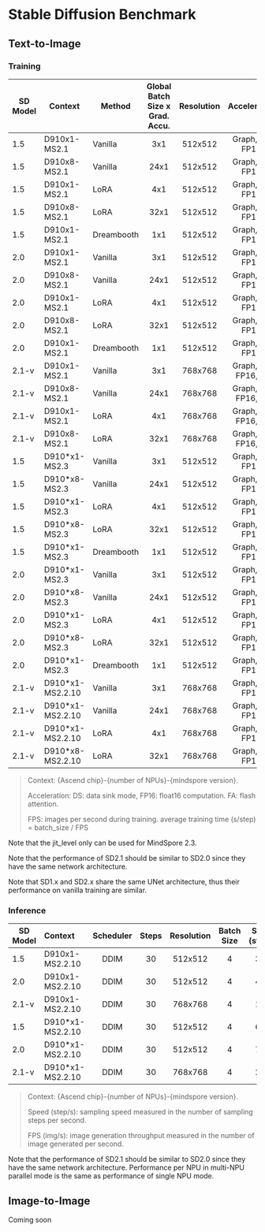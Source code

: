 # Stable Diffusion Benchmark

## Text-to-Image

### Training

| SD Model      |   Context      |  Method      | Global Batch Size x Grad. Accu. |   Resolution       |   Acceleration   | jit_level  |FPS (img/s)  |
|---------------|---------------|--------------|:-------------------:|:------------------:|:----------------:|:----------------:|----------:|
| 1.5           |    D910x1-MS2.1      |    Vanilla   |      3x1             |     512x512         | Graph, DS, FP16,  |     N/A |       5.98          |
| 1.5           |    D910x8-MS2.1      |    Vanilla   |      24x1             |     512x512         | Graph, DS, FP16,  |    N/A |     31.18          |
| 1.5           |    D910x1-MS2.1      |    LoRA      |      4x1             |     512x512         | Graph, DS, FP16,  |      N/A |   8.25          |
| 1.5           |    D910x8-MS2.1      |    LoRA      |      32x1             |     512x512         | Graph, DS, FP16,  |      N/A |  63.85          |
| 1.5           |    D910x1-MS2.1      |    Dreambooth      |      1x1             |     512x512         | Graph, DS, FP16,  |   N/A |   2.09            |
| 2.0           |    D910x1-MS2.1       |    Vanilla      |      3x1             |     512x512         | Graph, DS, FP16,  |     N/A |   6.19          |
| 2.0           |    D910x8-MS2.1       |    Vanilla      |      24x1             |     512x512         | Graph, DS, FP16,  |     N/A |   33.50          |
| 2.0           |    D910x1-MS2.1       |    LoRA      |      4x1             |     512x512         | Graph, DS, FP16,  |       N/A |   9.46       |
| 2.0           |    D910x8-MS2.1       |    LoRA      |      32x1             |     512x512         | Graph, DS, FP16,  |      N/A |    73.51       |
| 2.0           |    D910x1-MS2.1       |    Dreambooth      |      1x1             |     512x512         | Graph, DS, FP16,  |     N/A |  2.18            |
| 2.1-v           |    D910x1-MS2.1       |    Vanilla      |      3x1             |     768x768         | Graph, DS, FP16, FA  |      N/A |   3.16          |
| 2.1-v           |    D910x8-MS2.1       |    Vanilla      |      24x1             |     768x768         | Graph, DS, FP16, FA  |     N/A |    18.98          |
| 2.1-v           |    D910x1-MS2.1       |    LoRA      |      4x1                 |     768x768         | Graph, DS, FP16, FA  |      N/A |   3.39          |
| 2.1-v           |    D910x8-MS2.1       |    LoRA      |      32x1                 |     768x768         | Graph, DS, FP16, FA  |     N/A |    23.45          |
| 1.5           |    D910*x1-MS2.3      |    Vanilla   |      3x1             |     512x512         | Graph, DS, FP16,  |     O2 |   11.86          |
| 1.5           |    D910*x8-MS2.3      |    Vanilla   |      24x1             |     512x512         | Graph, DS, FP16,  |  O2 |  75.53          |
| 1.5           |    D910*x1-MS2.3      |    LoRA      |      4x1             |     512x512         | Graph, DS, FP16,  |   O2 |  15.27          |
| 1.5           |    D910*x8-MS2.3      |    LoRA      |      32x1             |     512x512         | Graph, DS, FP16,  |   O2 |  119.94          |
| 1.5           |    D910*x1-MS2.3      |    Dreambooth      |      1x1             |     512x512         | Graph, DS, FP16,  |  O2 |    3.86          |
| 2.0           |    D910*x1-MS2.3       |    Vanilla      |      3x1             |     512x512         | Graph, DS, FP16,  |     O2 |   12.75        |
| 2.0           |    D910*x8-MS2.3       |    Vanilla      |      24x1             |     512x512         | Graph, DS, FP16,  |   O2 |    79.67        |
| 2.0           |    D910*x1-MS2.3       |    LoRA      |      4x1             |     512x512         | Graph, DS, FP16,  |      O2 |     16.53     |
| 2.0           |    D910*x8-MS2.3       |    LoRA      |      32x1             |     512x512         | Graph, DS, FP16,  |     O2 |      129.70     |
| 2.0           |    D910*x1-MS2.3       |    Dreambooth      |      1x1             |     512x512         | Graph, DS, FP16,  |  O2 |   3.76         |
| 2.1-v           |    D910*x1-MS2.2.10       |    Vanilla      |      3x1             |     768x768         | Graph, DS, FP16,  |   N/A |   5.80        |
| 2.1-v           |    D910*x1-MS2.2.10       |    Vanilla      |      24x1             |     768x768         | Graph, DS, FP16,  |   N/A |    46.02        |
| 2.1-v           |    D910*x1-MS2.2.10       |    LoRA      |      4x1                 |     768x768         | Graph, DS, FP16,  |   N/A |   6.65        |
| 2.1-v           |    D910*x8-MS2.2.10       |    LoRA      |      32x1                 |     768x768         | Graph, DS, FP16,  |   N/A |    52.57        |
> Context: {Ascend chip}-{number of NPUs}-{mindspore version}.
>
> Acceleration: DS: data sink mode, FP16: float16 computation. FA: flash attention.
>
>FPS: images per second during training. average training time (s/step) = batch_size / FPS

Note that the jit_level only can be used for MindSpore 2.3.

Note that the performance of SD2.1 should be similar to SD2.0 since they have the same network architecture.

Note that SD1.x and SD2.x share the same UNet architecture, thus their performance on vanilla training are similar.

<!--
TB tested:
| 1.5           |    D910x1-MS2.1      |    ControlNet      |      4x1             |     512x512         | Graph, DS, FP16,  |                 |
| 2.1-v           |    D910x1-MS2.1       |    Dreambooth      |      1x1             |     768x768         | Graph, DS, FP16,  |                 |
| 1.5           |    D910*x1-MS2.2      |    ControlNet      |      4x1             |     512x512         | Graph, DS, FP16,  |                 |

Other Acceleration techniques:
Flash Attention,
-->


### Inference

| SD Model      |     Context |  Scheduler   | Steps              |  Resolution   |      Batch Size     |  Speed (step/s)     | FPS (img/s)     |
|---------------|:-----------|:------------:|:------------------:|:----------------:|:----------------:|:----------------:|:----------------:|
| 1.5           |     D910x1-MS2.2.10    |  DDIM       |   30       |    512x512         |       4          |    3.58        |       0.44       |
| 2.0           |     D910x1-MS2.2.10    |  DDIM       |   30       |    512x512         |       4          |    4.12       |        0.49       |
| 2.1-v         |     D910x1-MS2.2.10    |  DDIM       |   30       |    768x768         |       4          |     1.14     |         0.14      |
| 1.5           |     D910*x1-MS2.2.10   |  DDIM       |   30       |    512x512         |       4          |       6.19     |         0.71      |
| 2.0           |     D910*x1-MS2.2.10   |  DDIM       |   30       |    512x512         |       4          |      7.65     |         0.83      |
| 2.1-v         |     D910*x1-MS2.2.10   |  DDIM       |   30       |    768x768         |       4          |      2.79     |         0.32      |
> Context: {Ascend chip}-{number of NPUs}-{mindspore version}.
>
> Speed (step/s): sampling speed measured in the number of sampling steps per second.
>
> FPS (img/s): image generation throughput measured in the number of image generated per second.

Note that the performance of SD2.1 should be similar to SD2.0 since they have the same network architecture. Performance per NPU in multi-NPU parallel mode is the same as performance of single NPU mode.


<!--
Add a column for model/pipeline yaml config?
Mixed precision belongs to configuration
-->

## Image-to-Image

Coming soon
